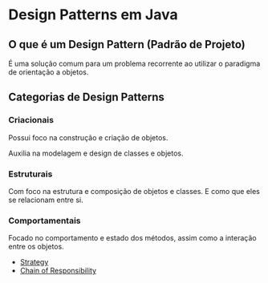 # Design Patterns em Java


## O que é um Design Pattern (Padrão de Projeto)

É uma solução comum para um problema recorrente ao utilizar o paradigma de orientação a objetos.


## Categorias de Design Patterns


### Criacionais

Possui foco na construção e criação de objetos.

Auxilia na modelagem e design de classes e objetos.


### Estruturais

Com foco na estrutura e composição de objetos e classes. E como que eles se relacionam entre si.


### Comportamentais

Focado no comportamento e estado dos métodos, assim como a interação entre os objetos.

- [Strategy](strategy.md)
- [Chain of Responsibility](chain-of-responsibility.md)